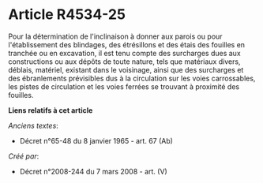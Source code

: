 # Article R4534-25

Pour la détermination de l'inclinaison à donner aux parois ou pour l'établissement des blindages, des étrésillons et des
étais des fouilles en tranchée ou en excavation, il est tenu compte des surcharges dues aux constructions ou aux dépôts de
toute nature, tels que matériaux divers, déblais, matériel, existant dans le voisinage, ainsi que des surcharges et des
ébranlements prévisibles dus à la circulation sur les voies carrossables, les pistes de circulation et les voies ferrées se
trouvant à proximité des fouilles.

**Liens relatifs à cet article**

_Anciens textes_:

  - Décret n°65-48 du 8 janvier 1965 - art. 67 (Ab)

_Créé par_:

  - Décret n°2008-244 du 7 mars 2008 - art. (V)

